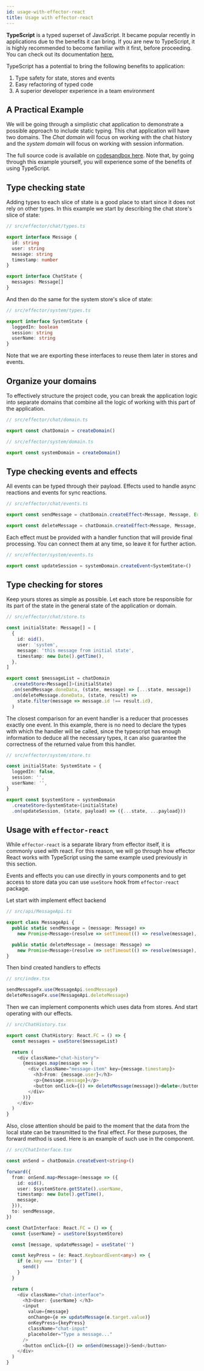 ```yaml
---
id: usage-with-effector-react
title: Usage with effector-react
---
```


**TypeScript** is a typed superset of JavaScript. It became popular
recently in applications due to the benefits it can bring. If you are new to
TypeScript, it is highly recommended to become familiar with it first, before
proceeding. You can check out its documentation
[here.](https://www.typescriptlang.org/docs/handbook/typescript-in-5-minutes.html)

TypeScript has a potential to bring the following benefits to application:

1. Type safety for state, stores and events
2. Easy refactoring of typed code
3. A superior developer experience in a team environment

## A Practical Example

We will be going through a simplistic chat application to demonstrate a
possible approach to include static typing. This chat application will have
two domains. The _Chat domain_ will focus on working with the chat history and
the _system domain_ will focus on working with session information.

The full source code is available on
[codesandbox here](https://codesandbox.io/s/github/Laiff/react-ts-effector-example).
Note that, by going through this example yourself, you will experience some of
the benefits of using TypeScript.

## Type checking state

Adding types to each slice of state is a good place to start since it does
not rely on other types. In this example we start by describing
the chat store's slice of state:

```typescript
// src/effector/chat/types.ts

export interface Message {
  id: string
  user: string
  message: string
  timestamp: number
}

export interface ChatState {
  messages: Message[]
}
```

And then do the same for the system store's slice of state:

```typescript
// src/effector/system/types.ts

export interface SystemState {
  loggedIn: boolean
  session: string
  userName: string
}
```

Note that we are exporting these interfaces to reuse them later in stores and
events.

## Organize your domains

To effectively structure the project code, you can break the application
logic into separate domains that combine all the logic of working with this
part of the application.

```typescript
// src/effector/chat/domain.ts

export const chatDomain = createDomain()
```

```typescript
// src/effector/system/domain.ts

export const systemDomain = createDomain()
```

## Type checking events and effects

All events can be typed through their payload. Effects used to handle async
reactions and events for sync reactions.

```typescript
// src/effector/chat/events.ts

export const sendMessage = chatDomain.createEffect<Message, Message, Error>()

export const deleteMessage = chatDomain.createEffect<Message, Message, Error>()
```

Each effect must be provided with a handler function that will provide final
processing. You can connect them at any time, so leave it for further action.

```typescript
// src/effector/system/events.ts

export const updateSession = systemDomain.createEvent<SystemState>()
```

## Type checking for stores

Keep yours stores as simple as possible. Let each store be responsible for its
part of the state in the general state of the application or domain.

```typescript
// src/effector/chat/store.ts

const initialState: Message[] = [
  {
    id: oid(),
    user: 'system',
    message: 'this message from initial state',
    timestamp: new Date().getTime(),
  },
]

export const $messageList = chatDomain
  .createStore<Message[]>(initialState)
  .on(sendMessage.doneData, (state, message) => [...state, message])
  .on(deleteMessage.doneData, (state, result) =>
    state.filter(message => message.id !== result.id),
  )
```

The closest comparison for an event handler is a reducer that processes exactly
one event. In this example, there is no need to declare the types with which
the handler will be called, since the typescript has enough information to deduce
all the necessary types, it can also guarantee the correctness of the returned
value from this handler.

```typescript
// src/effector/system/store.ts

const initialState: SystemState = {
  loggedIn: false,
  session: '',
  userName: '',
}

export const $systemStore = systemDomain
  .createStore<SystemState>(initialState)
  .on(updateSession, (state, payload) => ({...state, ...payload}))
```

## Usage with `effector-react`

While `effector-react` is a separate library from effector itself, it is commonly
used with react. For this reason, we will go through how effector React
works with TypeScript using the same example used previously in this section.

Events and effects you can use directly in yours components and to get access
to store data you can use `useStore` hook from `effector-react` package.

Let start with implement effect backend

```typescript
// src/api/MessageApi.ts

export class MessageApi {
  public static sendMessage = (message: Message) =>
    new Promise<Message>(resolve => setTimeout(() => resolve(message), 2000))

  public static deleteMessage = (message: Message) =>
    new Promise<Message>(resolve => setTimeout(() => resolve(message), 2000))
}
```

Then bind created handlers to effects

```typescript
// src/index.tsx

sendMessageFx.use(MessageApi.sendMessage)
deleteMessageFx.use(MessageApi.deleteMessage)
```

Then we can implement components which uses data from stores. And start
operating with our effects.

```typescript jsx
// src/ChatHistory.tsx

export const ChatHistory: React.FC = () => {
  const messages = useStore($messageList)

  return (
    <div className="chat-history">
      {messages.map(message => (
        <div className="message-item" key={message.timestamp}>
          <h3>From: {message.user}</h3>
          <p>{message.message}</p>
          <button onClick={() => deleteMessage(message)}>delete</button>
        </div>
      ))}
    </div>
  )
}
```

Also, close attention should be paid to the moment that the data from the
local state can be transmitted to the final effect. For these purposes,
the forward method is used. Here is an example of such use in the component.

```typescript jsx
// src/ChatInterface.tsx

const onSend = chatDomain.createEvent<string>()

forward({
  from: onSend.map<Message>(message => ({
    id: oid(),
    user: $systemStore.getState().userName,
    timestamp: new Date().getTime(),
    message,
  })),
  to: sendMessage,
})

const ChatInterface: React.FC = () => {
  const {userName} = useStore($systemStore)

  const [message, updateMessage] = useState('')

  const keyPress = (e: React.KeyboardEvent<any>) => {
    if (e.key === 'Enter') {
      send()
    }
  }

  return (
    <div className="chat-interface">
      <h3>User: {userName} </h3>
      <input
        value={message}
        onChange={e => updateMessage(e.target.value)}
        onKeyPress={keyPress}
        className="chat-input"
        placeholder="Type a message..."
      />
      <button onClick={() => onSend(message)}>Send</button>
    </div>
  )
}
```
